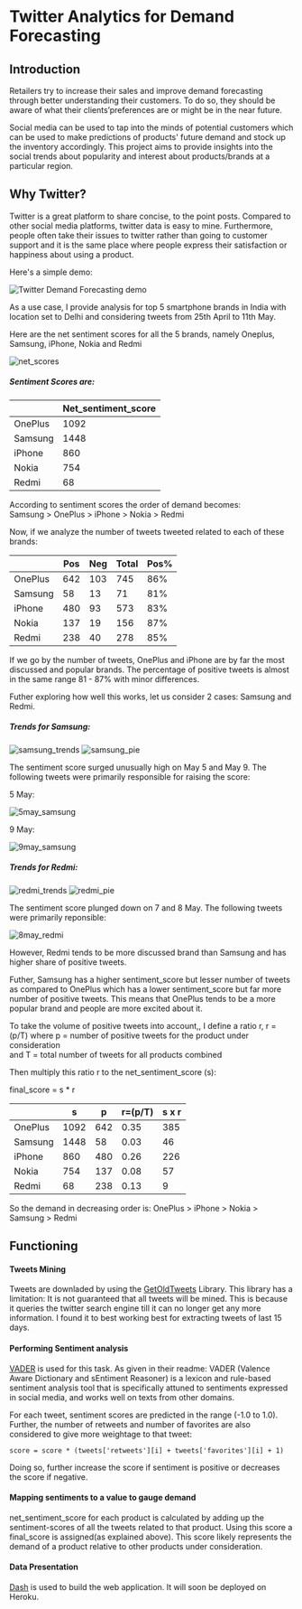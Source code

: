 # Twitter Analytics for Demand Forecasting

## Introduction


Retailers try to increase their sales and improve demand forecasting through better understanding
their customers. To do so, they should be aware of what their clients’preferences are or might
be in the near future.

Social media can be used to tap into the minds of potential customers which can be used to make
predictions of products' future demand and stock up the inventory accordingly. This project aims
to provide insights into the social trends about popularity and interest about products/brands at a
particular region.

## Why Twitter?

Twitter is a great platform to share concise, to the point posts. Compared to other social media
platforms, twitter data is easy to mine. Furthermore, people often take their issues to twitter rather
than going to customer support and it is the same place where people express their satisfaction or 
happiness about using a product.


Here's a simple demo:

![Twitter Demand Forecasting demo](demo/demo.gif)


As a use case, I provide analysis for top 5 smartphone brands in India with location set to Delhi and
considering tweets from 25th April to 11th May.

Here are the net sentiment scores for all the 5 brands, namely Oneplus, Samsung, iPhone, Nokia and Redmi

 
![net_scores](demo/images/net_scores.png)

##### Sentiment Scores are:  

|         | Net_sentiment_score |
|---------|---------------------|
| OnePlus | 1092                |
| Samsung | 1448                |
| iPhone  | 860                 |
| Nokia   | 754                 |
| Redmi   | 68                  |  


According to sentiment scores the order of demand becomes:  
Samsung > OnePlus > iPhone > Nokia > Redmi

Now, if we analyze the number of tweets tweeted related to each of these brands:

|         | Pos | Neg | Total | Pos% |
|---------|-----|-----|-------|------|
| OnePlus | 642 | 103 | 745   | 86%  |
| Samsung | 58  | 13  | 71    | 81%  |
| iPhone  | 480 | 93  | 573   | 83%  |
| Nokia   | 137 | 19  | 156   | 87%  |
| Redmi   | 238 | 40  | 278   | 85%  |

If we go by the number of tweets, OnePlus and iPhone are by far the most discussed and popular brands.
The percentage of positive tweets is almost in the same range 81 - 87% with minor differences.

Futher exploring how well this works, let us consider 2 cases: Samsung and Redmi.

##### Trends for Samsung:

![samsung_trends](demo/images/samsung_trends.png)
![samsung_pie](demo/images/samsung_pie.png)

The sentiment score surged unusually high on May 5 and May 9. The following tweets were primarily
responsible for raising the score:  

 5 May:  
 
![5may_samsung](demo/images/5may_samsung.png)

9 May:  

![9may_samsung](demo/images/9may_samsung.png)


##### Trends for Redmi:  

![redmi_trends](demo/images/redmi_trends.png)
![redmi_pie](demo/images/redmi_pie.png)

The sentiment score plunged down on 7 and 8 May. The following tweets were primarily
reponsible:

![8may_redmi](demo/images/8may_redmi.png)  

However, Redmi tends to be more discussed brand than Samsung and has higher share of positive tweets.  

Futher, Samsung has a higher sentiment_score but lesser number of tweets as compared to OnePlus which
has a lower sentiment_score but far more number of positive tweets. This means that OnePlus tends to
be a more popular brand and people are more excited about it.

To take the volume of positive tweets into account,, I define a ratio r, r = (p/T) 
where p = number of positive tweets for the product under consideration  
and T = total number of tweets for all products combined  

Then multiply this ratio r to the net_sentiment_score (s):

final_score = s * r

|         | s    | p   | r=(p/T) | s x r |
|---------|------|-----|---------|-------|
| OnePlus | 1092 | 642 | 0.35    | 385   |
| Samsung | 1448 | 58  | 0.03    | 46    |
| iPhone  | 860  | 480 | 0.26    | 226   |
| Nokia   | 754  | 137 | 0.08    | 57    |
| Redmi   | 68   | 238 | 0.13    | 9     |


So the demand in decreasing order is: OnePlus > iPhone > Nokia > Samsung > Redmi

## Functioning

#### Tweets Mining
Tweets are downladed by using the
[GetOldTweets](https://github.com/marquisvictor/Optimized-Modified-GetOldTweets3-OMGOT) Library.
This library has a limitation: It is not guaranteed that all tweets will be mined. This is because it queries the twitter search engine till it can no longer get any more information. I found it to best working best for extracting tweets of last 15 days.

#### Performing Sentiment analysis
[VADER](https://github.com/cjhutto/vaderSentiment) is used for this task. As given in their readme:
VADER (Valence Aware Dictionary and sEntiment Reasoner) is a lexicon and rule-based sentiment analysis
tool that is specifically attuned to sentiments expressed in social media, and works well on texts
from other domains.  

For each tweet, sentiment scores are predicted in the range (-1.0 to 1.0).
Further, the number of retweets and number of favorites are also considered to give more
weightage to that tweet:  

```score = score * (tweets['retweets'][i] + tweets['favorites'][i] + 1)```  

Doing so, further increase the score if sentiment is positive or decreases the score if negative.

#### Mapping sentiments to a value to gauge demand

net_sentiment_score for each product is calculated by adding up the sentiment-scores of all the tweets
related to that product. Using this score a final_score is assigned(as explained above). This score likely represents the demand of a product relative to other products under consideration.

#### Data Presentation

[Dash](https://github.com/plotly/dash) is used to build the web application. It will soon be deployed
on Heroku.
